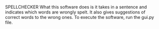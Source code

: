 SPELLCHECKER
What this software does is it takes in a sentence and indicates which words are wrongly spelt.
It also gives suggestions of correct words to the wrong ones.
To execute the software, run the gui.py file.
